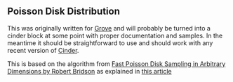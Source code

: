 ## Poisson Disk Distribution

This was originally written for [Grove](https://github.com/simongeilfus/GroveApp) and will probably be turned into a cinder block at some point with proper documentation and samples.
In the meantime it should be straightforward to use and should work with any recent version of [Cinder](https:://libcinder.org).

 This is based on the algorithm from [Fast Poisson Disk Sampling in Arbitrary Dimensions by Robert Bridson](http://www.cs.ubc.ca/~rbridson/docs/bridson-siggraph07-poissondisk.pdf) as explained in [this article](http://devmag.org.za/2009/05/03/poisson-disk-sampling/)